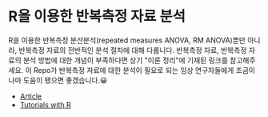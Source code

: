 # R을 이용한 반복측정 자료 분석
R을 이용한 반복측정 분산분석(repeated measures ANOVA, RM ANOVA)뿐만 아니라, 반복측정 자료의 전반적인 분석 절차에 대해 다룹니다. 반복측정 자료, 반복측정 자료의 분석 방법에 대한 개념이 부족하다면 상기 "이론 정리"에 기재된 링크를 참고해주세요. 이 Repo가 반복측정 자료에 대한 분석이 필요로 되는 임상 연구자들에게 조금이나마 도움이 됐으면 좋겠습니다.😀

- [Article](https://be-favorite.tistory.com/83)
- [Tutorials with R](https://be-favorite.github.io/Tutorial_repeated_measures/Tutorial_rm.html)

